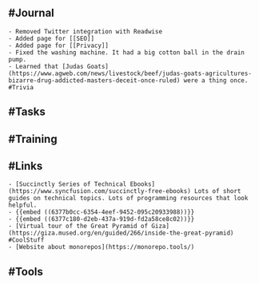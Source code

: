 ## #Journal
	- Removed Twitter integration with Readwise
	- Added page for [[SEO]]
	- Added page for [[Privacy]]
	- Fixed the washing machine. It had a big cotton ball in the drain pump.
	- Learned that [Judas Goats](https://www.agweb.com/news/livestock/beef/judas-goats-agricultures-bizarre-drug-addicted-masters-deceit-once-ruled) were a thing once. #Trivia
## #Tasks
## #Training
## #Links
	- [Succinctly Series of Technical Ebooks](https://www.syncfusion.com/succinctly-free-ebooks) Lots of short guides on technical topics. Lots of programming resources that look helpful.
	- {{embed ((6377b0cc-6354-4eef-9452-095c20933988))}}
	- {{embed ((6377c180-d2eb-437a-919d-fd2a58ce8c02))}}
	- [Virtual tour of the Great Pyramid of Giza](https://giza.mused.org/en/guided/266/inside-the-great-pyramid) #CoolStuff
	- [Website about monorepos](https://monorepo.tools/)
## #Tools